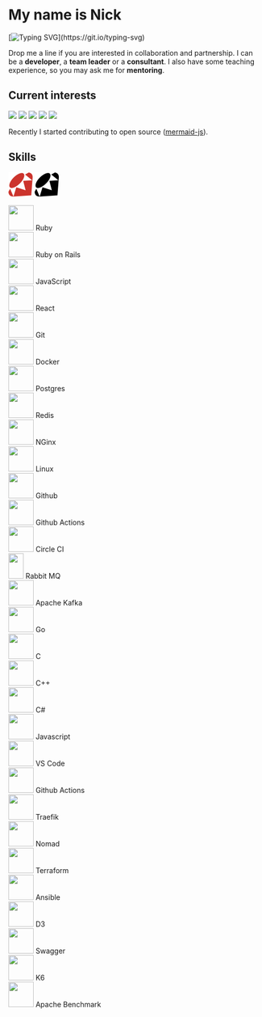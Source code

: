 <div align="left">

# My name is Nick

<!-- [![](https://visitcount.itsvg.in/api?id=nirname&label=Profile%20Views&color=0&icon=5&pretty=true)](https://visitcount.itsvg.in) -->

[![Typing SVG](https://readme-typing-svg.demolab.com?font=Fira+Code&size=18&duration=2000&pause=125&color=249bb3&multiline=true&width=500&height=75&lines=Hello!+Nice+to+meet+you.;I+have+been+programming+for+quite+a+time.;Feel+free+to+contact+me.)](https://git.io/typing-svg)

Drop me a line if you are interested in collaboration and partnership.
I can be a **developer**, a **team leader** or a **consultant**.
I also have some teaching experience, so you may ask me for **mentoring**.

## Current interests

<img src="https://img.shields.io/badge/Parsers_and_compilers-003049?style=flat-square" height=24 />
<img src="https://img.shields.io/badge/Infrastructure-8300c4?style=flat-square" height=24 />
<img src="https://img.shields.io/badge/Websites-fcbf49?style=flat-square" height=24 />
<img src="https://img.shields.io/badge/Data_visuzlization-1cb08f?style=flat-square" height=24 />
<img src="https://img.shields.io/badge/Computer_graphics-d62828?style=flat-square" height=24 />

Recently I started contributing to open source ([mermaid-js](https://github.com/mermaid-js/mermaid)).

## Skills

![Ruby](./ruby-color.svg#gh-dark-mode-only)
![Ruby](./ruby.svg#gh-light-mode-only)

<img src="https://simpleicons.org/icons/ruby.svg"             style="width: 50px; height: 50px;"/> Ruby             
<img src="https://simpleicons.org/icons/rubyonrails.svg"      style="width: 50px; height: 50px;"/> Ruby on Rails    
<img src="https://simpleicons.org/icons/javascript.svg"       style="width: 50px; height: 50px;"/> JavaScript       
<img src="https://simpleicons.org/icons/react.svg"            style="width: 50px; height: 50px;"/> React            
<img src="https://simpleicons.org/icons/git.svg"              style="width: 50px; height: 50px;"/> Git              
<img src="https://simpleicons.org/icons/docker.svg"           style="width: 50px; height: 50px;"/> Docker           
<img src="https://simpleicons.org/icons/postgresql.svg"       style="width: 50px; height: 50px;"/> Postgres         
<img src="https://simpleicons.org/icons/redis.svg"            style="width: 50px; height: 50px;"/> Redis            
<img src="https://simpleicons.org/icons/nginx.svg"            style="width: 50px; height: 50px;"/> NGinx            
<img src="https://simpleicons.org/icons/linux.svg"            style="width: 50px; height: 50px;"/> Linux            
<img src="https://simpleicons.org/icons/github.svg"           style="width: 50px; height: 50px;"/> Github           
<img src="https://simpleicons.org/icons/githubactions.svg"    style="width: 50px; height: 50px;"/> Github Actions   
<img src="https://simpleicons.org/icons/circleci.svg"         style="width: 50px; height: 50px;"/> Circle CI        
<img src="https://simpleicons.org/icons/rabbitmq.svg"         style="width: 30px; height: 50px;"/> Rabbit MQ        
<img src="https://simpleicons.org/icons/apachekafka.svg"      style="width: 50px; height: 50px;"/> Apache Kafka     
<img src="https://simpleicons.org/icons/go.svg"               style="width: 50px; height: 50px;"/> Go               
<img src="https://simpleicons.org/icons/c.svg"                style="width: 50px; height: 50px;"/> C                
<img src="https://simpleicons.org/icons/cplusplus.svg"        style="width: 50px; height: 50px;"/> C++              
<img src="https://simpleicons.org/icons/csharp.svg"           style="width: 50px; height: 50px;"/> C#               
<img src="https://simpleicons.org/icons/javascript.svg"       style="width: 50px; height: 50px;"/> Javascript       
<img src="https://simpleicons.org/icons/visualstudiocode.svg" style="width: 50px; height: 50px;"/> VS Code          
<img src="https://simpleicons.org/icons/githubactions.svg"    style="width: 50px; height: 50px;"/> Github Actions   
<img src="https://simpleicons.org/icons/traefikproxy.svg"     style="width: 50px; height: 50px;"/> Traefik          
<img src="https://simpleicons.org/icons/nomad.svg"            style="width: 50px; height: 50px;"/> Nomad            
<img src="https://simpleicons.org/icons/terraform.svg"        style="width: 50px; height: 50px;"/> Terraform        
<img src="https://simpleicons.org/icons/ansible.svg"          style="width: 50px; height: 50px;"/> Ansible          
<img src="https://simpleicons.org/icons/d3dotjs.svg"          style="width: 50px; height: 50px;"/> D3               
<img src="https://simpleicons.org/icons/swagger.svg"          style="width: 50px; height: 50px;"/> Swagger          
<img src="https://simpleicons.org/icons/k6.svg"               style="width: 50px; height: 50px;"/> K6               
<img src="https://simpleicons.org/icons/apache.svg"           style="width: 50px; height: 50px;"/> Apache Benchmark 

</div>
